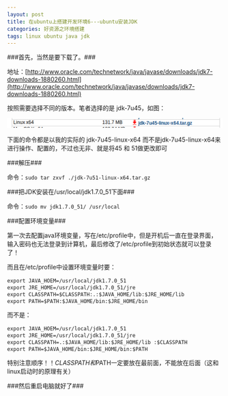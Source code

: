 ```yaml
---
layout: post
title: 在ubuntu上搭建开发环境6---ubuntu安装JDK
categories: 好资源之环境搭建
tags: linux ubuntu java jdk
---
```



###首先，当然是要下载了。###

地址：[http://www.oracle.com/technetwork/java/javase/downloads/jdk7-downloads-1880260.html](http://www.oracle.com/technetwork/java/javase/downloads/jdk7-downloads-1880260.html)

按照需要选择不同的版本。笔者选择的是 jdk-7u45，如图：

![image](../image/2015-04-27/06/1.png)

下面的命令都是以我的实际的  jdk-7u45-linux-x64 而不是jdk-7u45-linux-x64来进行操作、配置的，不过也无非、就是将45 和 51做更改即可

 
###解压###

命令：`sudo tar zxvf ./jdk-7u51-linux-x64.tar.gz`


###把JDK安装在/usr/local/jdk1.7.0_51下面###

命令：`sudo mv jdk1.7.0_51/ /usr/local`


###配置环境变量###

第一次去配置java环境变量，写在/etc/profile中，但是开机后一直在登录界面，输入密码也无法登录到计算机，最后修改了/etc/profile到初始状态就可以登录了！

而且在/etc/profile中设置环境变量时要：

    export JAVA_HOEM=/usr/local/jdk1.7.0_51
    export JRE_HOME=/usr/local/jdk1.7.0_51/jre
    export CLASSPATH=$CLASSPATH:.:$JAVA_HOME/lib:$JRE_HOME/lib
    export PATH=$PATH:$JAVA_HOME/bin:$JRE_HOME/bin

而不是：

    export JAVA_HOEM=/usr/local/jdk1.7.0_51
    export JRE_HOME=/usr/local/jdk1.7.0_51/jre
    export CLASSPATH=.:$JAVA_HOME/lib:$JRE_HOME/lib :$CLASSPATH
    export PATH=$JAVA_HOME/bin:$JRE_HOME/bin:$PATH

特别注意顺序！！$CLASSPATH和$PATH一定要放在最前面，不能放在后面（这和linux启动时的原理有关）


###然后重启电脑就好了###